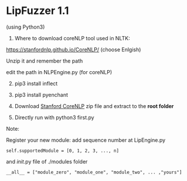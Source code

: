 # LipFuzzer 1.1
(using Python3)


1. Where to download coreNLP tool used in NLTK:

https://stanfordnlp.github.io/CoreNLP/ (choose Enlgish)

Unzip it and remember the path

edit the path in NLPEngine.py (for coreNLP)

2. pip3 install inflect

3. pip3 install pyenchant

5. Download [Stanford CoreNLP](https://stanfordnlp.github.io/CoreNLP/) zip file and extract to the **root folder**

6. Directly run with python3 first.py


Note: 

Register your new module:
add sequence number at LipEngine.py

	self.supportedModule = [0, 1, 2, 3, ..., n]

and _init_.py file of ./modules folder

	__all__ = ["module_zero", "module_one", "module_two", ... ,"yours"]

